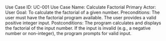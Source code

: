 Use Case ID: UC-001
Use Case Name: Calculate Factorial
Primary Actor: User
Goal: To calculate the factorial of a given number.
Preconditions:
The user must have the factorial program available.
The user provides a valid positive integer input.
Postconditions:
The program calculates and displays the factorial of the input number.
If the input is invalid (e.g., a negative number or non-integer), the program prompts for valid input.
